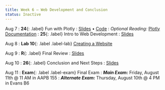 ```yaml
---
title: Week 6 — Web Development and Conclusion
status: Inactive
---
```


Aug 7
: **24**{: .label} Fun with Plotly
  : [Slides](https://docs.google.com/presentation/d/1vm-tU-27NUchYEkSM7K8m1ObQ4ymxhOzzNhs4rOQvaA/edit?usp=sharing) &#8226; [Code](https://datahub.berkeley.edu/hub/user-redirect/git-pull?repo=https%3A%2F%2Fgithub.com%2Fdata-6-berkeley%2Fmaterials-su23&branch=main&urlpath=tree%2Fmaterials-su23%2Flectures%2Flec24%2Flec24.ipynb)
: *Optional Reading:* [Plotly Documentation](https://plotly.com/python/plotly-express/)
: **25**{: .label} Intro to Web Development
  : [Slides](https://docs.google.com/presentation/d/1EnsxeHPhOi20m8lObSgP4DKhM_6DRyDyHOmmqlF3iq8/edit?usp=sharing)
  

Aug 8
: **Lab 10**{: .label .label-lab} [Creating a Website](https://data6.org/su23/website/)

Aug 9
: **R**{: .label} Final Review
  : [Slides](https://docs.google.com/presentation/d/1xd9WQJ4E9r5Mo7GG91Yqk7bbacBjuxRvtXAQ7Fx3be0/edit?usp=sharing)

Aug 10
: **26**{: .label} Conclusion and Next Steps
  : [Slides](https://docs.google.com/presentation/d/1sbn7dUCgfVwSfp3n8MfWyqPwQwK45K9REgwxV8yuTKs/edit?usp=sharing)

Aug 11
: **Exam**{: .label .label-exam} Final Exam
  : ***Main Exam:*** Friday, August 11th @ 11 AM in AAPB 155
  : ***Alternate Exam:*** Thursday, August 10th @ 4 PM in Evans B6
